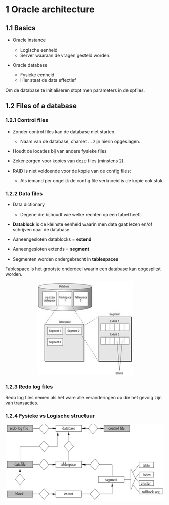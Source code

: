 # 1 Oracle architecture
## 1.1 Basics
- Oracle instance
  - Logische eenheid
  - Server waaraan de vragen gesteld worden.

- Oracle database
  - Fysieke eenheid
  - Hier staat de data effectief

Om de database te initialiseren stopt men parameters in de spfiles.

## 1.2 Files of a database
### 1.2.1 Control files
- Zonder control files kan de database niet starten.
  - Naam van de database, charset ... zijn hierin opgeslagen.

- Houdt de locaties bij van andere fysieke files
- Zeker zorgen voor kopies van deze files (minstens 2).
- RAID is niet voldoende voor de kopie van de config files:
  - Als iemand per ongelijk de config file verknoeid is de kopie ook stuk.

### 1.2.2 Data files
- Data dictionary
  - Degene die bijhoudt wie welke rechten op een tabel heeft.

- **Datablock** is de kleinste eenheid waarin men data gaat lezen en/of schrijven naar de database.
- Aaneengesloten datablocks = **extend**
- Aaneengesloten extends = **segment**
- Segmenten worden ondergebracht in **tablespaces**

Tablespace is het grootste onderdeel waarin een database kan opgesplitst worden.
<p align="center"><img alt="data structuur" src="img/architecture/datastructure.jpg" width=300px> </p>

### 1.2.3 Redo log files
Redo log files nemen als het ware alle veranderingen op die het gevolg zijn van transacties.

### 1.2.4 Fysieke vs Logische structuur
<p align="center"><img alt="Fysieke vs Logische structuur" src="img/architecture/fysiekvslogisch.jpg" width=500px> </p>
